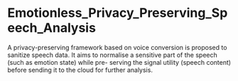 # Emotionless_Privacy_Preserving_Speech_Analysis
A privacy-preserving framework based on voice conversion is proposed to sanitize speech data. 
It aims to normalise a sensitive part of the speech (such as emotion state) while pre- serving the signal utility (speech content) before sending it to the cloud for further analysis.
